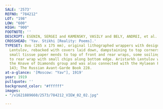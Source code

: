 ```yaml
---
SALE: '2573'
REFNO: "784212"
LOT: "198"
LOW: "600"
HIGH: "900"
FOOTNOTE: ''
DESCRIPT: ESENIN, SERGEI and KAMENSKY, VASILY and BELY, ANDREI, et al.
CROSSHEAD: 'Yav. Stikhi [Reality: Poems].'
TYPESET: 8vo (265 x 175 mm), original lithographed wrappers with design by Aristarkh
  Lentulov, rebacked with covers laid down, dampstaining to top corners of front wrap,
  small tissue paper mends to top of front and rear wraps, some soiling and discoloration
  to rear wrap with small chips along bottom edge. Aristarkh Lentulov was part of
  the Knave of Diamonds group and was also connected with the Hylaean Futurists. Hellyer
  143; The Russian Avant-Garde Book 228.
at-a-glance: '[Moscow: "Yav"], 1919'
year: 1919
pullquote: ''
background_color: "#ffffff"
images:
- "/v1621889660/2573/784212_VIEW_02_02.jpg"

---
```


